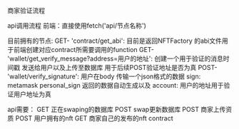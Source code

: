 商家验证流程

api调用流程
前端：直接使用fetch('api/节点名称') 

目前拥有的节点:
GET- 'contract/get_abi': 目前是返回NFTFactory 的abi文件用于前端创建对应contract所需要调用的function
GET- 'wallet/get_verify_message?address=用户的地址': 创建一个用于验证的消息时间戳 发送给用户以及上传至数据库 用于后续POST验证地址是否为真
POST- 'wallet/verify_signature': 用户在body 传输一个json格式的数据 sign: metamask personal_sign 返回的数据自动生成以及 account: 用户的地址用于验证用户地址为真


api需要：
GET 正在swaping的数据库
POST swap更新数据库
POST 商家上传资质
POST 用户拥有的nft
GET 商家自己的发布的nft contract

